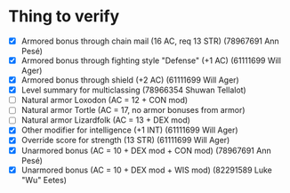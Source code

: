 # Thing to verify


* [x] Armored bonus through chain mail (16 AC, req 13 STR) (78967691 Ann Pesé)
* [x] Armored bonus through fighting style "Defense" (+1 AC) (61111699 Will Ager)
* [x] Armored bonus through shield (+2 AC) (61111699 Will Ager)
* [x] Level summary for multiclassing (78966354 Shuwan Tellalot)
* [ ] Natural armor Loxodon (AC = 12 + CON mod)
* [ ] Natural armor Tortle (AC = 17, no armor bonuses from armor)
* [ ] Natural armor Lizardfolk (AC = 13 + DEX mod)
* [x] Other modifier for intelligence (+1 INT) (61111699 Will Ager)
* [x] Override score for strength (13 STR) (61111699 Will Ager)
* [x] Unarmored bonus (AC = 10 + DEX mod + CON mod) (78967691 Ann Pesé)
* [x] Unarmored bonus (AC = 10 + DEX mod + WIS mod) (82291589 Luke "Wu" Eetes)
